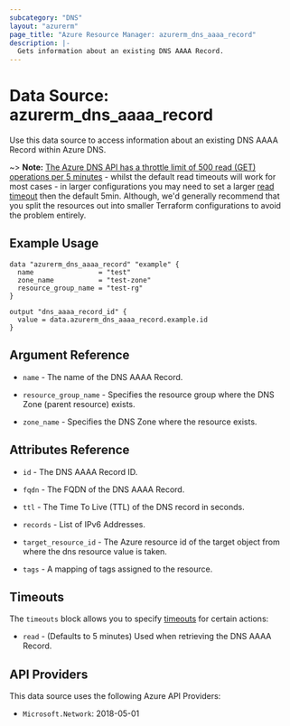 ```yaml
---
subcategory: "DNS"
layout: "azurerm"
page_title: "Azure Resource Manager: azurerm_dns_aaaa_record"
description: |-
  Gets information about an existing DNS AAAA Record.
---
```


# Data Source: azurerm_dns_aaaa_record

Use this data source to access information about an existing DNS AAAA Record within Azure DNS.

~> **Note:** [The Azure DNS API has a throttle limit of 500 read (GET) operations per 5 minutes](https://docs.microsoft.com/azure/azure-resource-manager/management/request-limits-and-throttling#network-throttling) - whilst the default read timeouts will work for most cases - in larger configurations you may need to set a larger [read timeout](https://www.terraform.io/language/resources/syntax#operation-timeouts) then the default 5min. Although, we'd generally recommend that you split the resources out into smaller Terraform configurations to avoid the problem entirely.

## Example Usage

```hcl
data "azurerm_dns_aaaa_record" "example" {
  name                = "test"
  zone_name           = "test-zone"
  resource_group_name = "test-rg"
}

output "dns_aaaa_record_id" {
  value = data.azurerm_dns_aaaa_record.example.id
}
```

## Argument Reference

* `name` - The name of the DNS AAAA Record.

* `resource_group_name` - Specifies the resource group where the DNS Zone (parent resource) exists.

* `zone_name` - Specifies the DNS Zone where the resource exists.

## Attributes Reference

* `id` - The DNS AAAA Record ID.

* `fqdn` - The FQDN of the DNS AAAA Record.

* `ttl` - The Time To Live (TTL) of the DNS record in seconds.

* `records` - List of IPv6 Addresses.

* `target_resource_id` - The Azure resource id of the target object from where the dns resource value is taken.

* `tags` - A mapping of tags assigned to the resource.

## Timeouts

The `timeouts` block allows you to specify [timeouts](https://www.terraform.io/language/resources/syntax#operation-timeouts) for certain actions:

* `read` - (Defaults to 5 minutes) Used when retrieving the DNS AAAA Record.

## API Providers
<!-- This section is generated, changes will be overwritten -->
This data source uses the following Azure API Providers:

* `Microsoft.Network`: 2018-05-01
